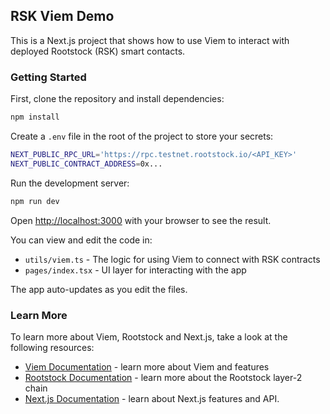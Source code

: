 
## RSK Viem Demo

This is a Next.js project that shows how to use Viem to interact with deployed Rootstock (RSK) smart contacts.

### Getting Started

First, clone the repository and install dependencies:

```bash
npm install
```

Create a `.env` file in the root of the project to store your secrets:

```bash
NEXT_PUBLIC_RPC_URL='https://rpc.testnet.rootstock.io/<API_KEY>'
NEXT_PUBLIC_CONTRACT_ADDRESS=0x...
```

Run the development server:

```bash
npm run dev
```

Open [http://localhost:3000](http://localhost:3000) with your browser to see the result.

You can view and edit the code in:

- `utils/viem.ts` - The logic for using Viem to connect with RSK contracts
- `pages/index.tsx` - UI layer for interacting with the app

The app auto-updates as you edit the files.

### Learn More

To learn more about Viem, Rootstock and Next.js, take a look at the following resources:

- [Viem Documentation](https://viem.sh/docs/getting-started) - learn more about Viem and features
- [Rootstock Documentation](https://dev.rootstock.io/) - learn more about the Rootstock layer-2 chain
- [Next.js Documentation](https://nextjs.org/docs) - learn about Next.js features and API.
